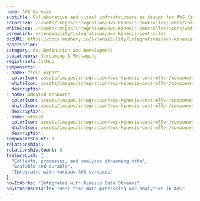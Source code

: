 ```yaml
---
name: AWS Kinesis
subtitle: Collaborative and visual infrastructure as design for AWS Kinesis
colorIcon: /assets/images/integration/aws-kinesis-controller/icons/color/aws-kinesis-controller-color.svg
whiteIcon: /assets/images/integration/aws-kinesis-controller/icons/white/aws-kinesis-controller-white.svg
permalink: extensibility/integrations/aws-kinesis-controller
docURL: https://docs.meshery.io/extensibility/integrations/aws-kinesis-controller
description: 
category: App Definition and Development
subcategory: Streaming & Messaging
registrant: GitHub
components: 
- name: field-export
  colorIcon: assets/images/integration/aws-kinesis-controller/components/field-export/icons/color/field-export-color.svg
  whiteIcon: assets/images/integration/aws-kinesis-controller/components/field-export/icons/white/field-export-white.svg
  description: 
- name: adopted-resource
  colorIcon: assets/images/integration/aws-kinesis-controller/components/adopted-resource/icons/color/adopted-resource-color.svg
  whiteIcon: assets/images/integration/aws-kinesis-controller/components/adopted-resource/icons/white/adopted-resource-white.svg
  description: 
- name: stream
  colorIcon: assets/images/integration/aws-kinesis-controller/components/stream/icons/color/stream-color.svg
  whiteIcon: assets/images/integration/aws-kinesis-controller/components/stream/icons/white/stream-white.svg
  description: 
componentsCount: 3
relationships: 
relationshipsCount: 0
featureList: [
  "Collects, processes, and analyzes streaming data",
  "Scalable and durable",
  "Integrates with various AWS services"
]
howItWorks: "Integrates with Kinesis Data Streams"
howItWorksDetails: "Real-time data processing and analytics in AWS"
---
```

